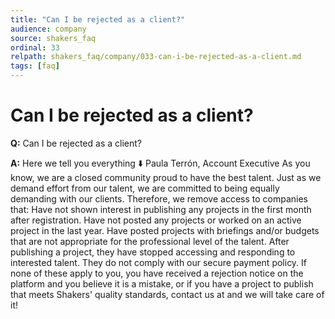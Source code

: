 ```yaml
---
title: "Can I be rejected as a client?"
audience: company
source: shakers_faq
ordinal: 33
relpath: shakers_faq/company/033-can-i-be-rejected-as-a-client.md
tags: [faq]
---
```


# Can I be rejected as a client?

**Q:** Can I be rejected as a client?

**A:** Here we tell you everything ⬇️ Paula Terrón, Account Executive As you know, we are a closed community proud to have the best talent. Just as we demand effort from our talent, we are committed to being equally demanding with our clients. Therefore, we remove access to companies that: Have not shown interest in publishing any projects in the first month after registration. Have not posted any projects or worked on an active project in the last year. Have posted projects with briefings and/or budgets that are not appropriate for the professional level of the talent. After publishing a project, they have stopped accessing and responding to interested talent. They do not comply with our secure payment policy. If none of these apply to you, you have received a rejection notice on the platform and you believe it is a mistake, or if you have a project to publish that meets Shakers' quality standards, contact us at and we will take care of it!

